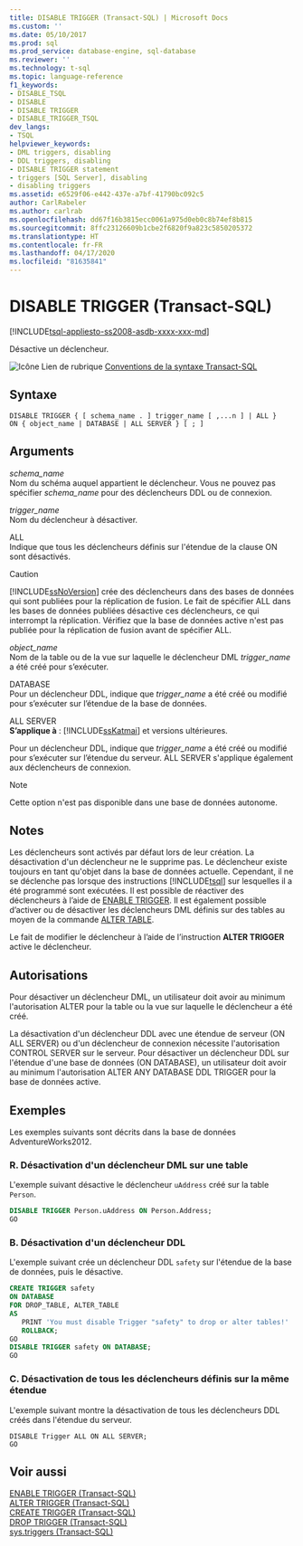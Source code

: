 ```yaml
---
title: DISABLE TRIGGER (Transact-SQL) | Microsoft Docs
ms.custom: ''
ms.date: 05/10/2017
ms.prod: sql
ms.prod_service: database-engine, sql-database
ms.reviewer: ''
ms.technology: t-sql
ms.topic: language-reference
f1_keywords:
- DISABLE_TSQL
- DISABLE
- DISABLE TRIGGER
- DISABLE_TRIGGER_TSQL
dev_langs:
- TSQL
helpviewer_keywords:
- DML triggers, disabling
- DDL triggers, disabling
- DISABLE TRIGGER statement
- triggers [SQL Server], disabling
- disabling triggers
ms.assetid: e6529f06-e442-437e-a7bf-41790bc092c5
author: CarlRabeler
ms.author: carlrab
ms.openlocfilehash: dd67f16b3815ecc0061a975d0eb0c8b74ef8b815
ms.sourcegitcommit: 8ffc23126609b1cbe2f6820f9a823c5850205372
ms.translationtype: HT
ms.contentlocale: fr-FR
ms.lasthandoff: 04/17/2020
ms.locfileid: "81635841"
---
```

# <a name="disable-trigger-transact-sql"></a>DISABLE TRIGGER (Transact-SQL)
[!INCLUDE[tsql-appliesto-ss2008-asdb-xxxx-xxx-md](../../includes/tsql-appliesto-ss2008-asdb-xxxx-xxx-md.md)]

  Désactive un déclencheur.  
  
 ![Icône Lien de rubrique](../../database-engine/configure-windows/media/topic-link.gif "Icône du lien de rubrique") [Conventions de la syntaxe Transact-SQL](../../t-sql/language-elements/transact-sql-syntax-conventions-transact-sql.md)  
  
## <a name="syntax"></a>Syntaxe  
  
```syntaxsql
DISABLE TRIGGER { [ schema_name . ] trigger_name [ ,...n ] | ALL }  
ON { object_name | DATABASE | ALL SERVER } [ ; ]  
```  
  
## <a name="arguments"></a>Arguments  
 *schema_name*  
 Nom du schéma auquel appartient le déclencheur. Vous ne pouvez pas spécifier *schema_name* pour des déclencheurs DDL ou de connexion.  
  
 *trigger_name*  
 Nom du déclencheur à désactiver.  
  
 ALL  
 Indique que tous les déclencheurs définis sur l'étendue de la clause ON sont désactivés.  
  
> [!CAUTION]  
>  [!INCLUDE[ssNoVersion](../../includes/ssnoversion-md.md)] crée des déclencheurs dans des bases de données qui sont publiées pour la réplication de fusion. Le fait de spécifier ALL dans les bases de données publiées désactive ces déclencheurs, ce qui interrompt la réplication. Vérifiez que la base de données active n'est pas publiée pour la réplication de fusion avant de spécifier ALL.  
  
 *object_name*  
 Nom de la table ou de la vue sur laquelle le déclencheur DML *trigger_name* a été créé pour s’exécuter.  
  
 DATABASE  
 Pour un déclencheur DDL, indique que *trigger_name* a été créé ou modifié pour s’exécuter sur l’étendue de la base de données.  
  
 ALL SERVER  
 **S’applique à** : [!INCLUDE[ssKatmai](../../includes/sskatmai-md.md)] et versions ultérieures.  
  
 Pour un déclencheur DDL, indique que *trigger_name* a été créé ou modifié pour s’exécuter sur l’étendue du serveur. ALL SERVER s'applique également aux déclencheurs de connexion.  
  
> [!NOTE]  
>  Cette option n'est pas disponible dans une base de données autonome.  
  
## <a name="remarks"></a>Notes  
 Les déclencheurs sont activés par défaut lors de leur création. La désactivation d'un déclencheur ne le supprime pas. Le déclencheur existe toujours en tant qu'objet dans la base de données actuelle. Cependant, il ne se déclenche pas lorsque des instructions [!INCLUDE[tsql](../../includes/tsql-md.md)] sur lesquelles il a été programmé sont exécutées. Il est possible de réactiver des déclencheurs à l’aide de [ENABLE TRIGGER](../../t-sql/statements/enable-trigger-transact-sql.md). Il est également possible d’activer ou de désactiver les déclencheurs DML définis sur des tables au moyen de la commande [ALTER TABLE](../../t-sql/statements/alter-table-transact-sql.md).  
  
 Le fait de modifier le déclencheur à l’aide de l’instruction **ALTER TRIGGER** active le déclencheur.  
  
## <a name="permissions"></a>Autorisations  
 Pour désactiver un déclencheur DML, un utilisateur doit avoir au minimum l'autorisation ALTER pour la table ou la vue sur laquelle le déclencheur a été créé.  
  
 La désactivation d'un déclencheur DDL avec une étendue de serveur (ON ALL SERVER) ou d'un déclencheur de connexion nécessite l'autorisation CONTROL SERVER sur le serveur. Pour désactiver un déclencheur DDL sur l'étendue d'une base de données (ON DATABASE), un utilisateur doit avoir au minimum l'autorisation ALTER ANY DATABASE DDL TRIGGER pour la base de données active.  
  
## <a name="examples"></a>Exemples  
Les exemples suivants sont décrits dans la base de données AdventureWorks2012.
  
### <a name="a-disabling-a-dml-trigger-on-a-table"></a>R. Désactivation d'un déclencheur DML sur une table  
 L'exemple suivant désactive le déclencheur `uAddress` créé sur la table `Person`.  
  
```sql  
DISABLE TRIGGER Person.uAddress ON Person.Address;  
GO  
```  
  
### <a name="b-disabling-a-ddl-trigger"></a>B. Désactivation d'un déclencheur DDL  
 L'exemple suivant crée un déclencheur DDL `safety` sur l'étendue de la base de données, puis le désactive.  
  
```sql  
CREATE TRIGGER safety   
ON DATABASE   
FOR DROP_TABLE, ALTER_TABLE   
AS   
   PRINT 'You must disable Trigger "safety" to drop or alter tables!'   
   ROLLBACK;  
GO  
DISABLE TRIGGER safety ON DATABASE;  
GO  
```  
  
### <a name="c-disabling-all-triggers-that-were-defined-with-the-same-scope"></a>C. Désactivation de tous les déclencheurs définis sur la même étendue  
 L'exemple suivant montre la désactivation de tous les déclencheurs DDL créés dans l'étendue du serveur.  
  
```  
DISABLE Trigger ALL ON ALL SERVER;  
GO  
```  
  
## <a name="see-also"></a>Voir aussi  
 [ENABLE TRIGGER &#40;Transact-SQL&#41;](../../t-sql/statements/enable-trigger-transact-sql.md)   
 [ALTER TRIGGER &#40;Transact-SQL&#41;](../../t-sql/statements/alter-trigger-transact-sql.md)   
 [CREATE TRIGGER &#40;Transact-SQL&#41;](../../t-sql/statements/create-trigger-transact-sql.md)   
 [DROP TRIGGER &#40;Transact-SQL&#41;](../../t-sql/statements/drop-trigger-transact-sql.md)   
 [sys.triggers &#40;Transact-SQL&#41;](../../relational-databases/system-catalog-views/sys-triggers-transact-sql.md)  
  
  
